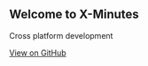 ## Welcome to X-Minutes

Cross platform development

<a href="{{ site.github.url }}" class="btn">View on GitHub</a>
